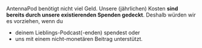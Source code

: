 AntennaPod benötigt nicht viel Geld. Unsere (jährlichen) Kosten **sind bereits durch unsere existierenden Spenden gedeckt**. Deshalb würden wir es vorziehen, wenn du

* deinem Lieblings-Podcast(-enden) spendest oder
* uns mit einem nicht-monetären Beitrag unterstützt.
